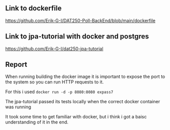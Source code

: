 ## Link to dockerfile
https://github.com/Erik-G-I/DAT250-Poll-BackEnd/blob/main/dockerfile

## Link to jpa-tutorial with docker and postgres
https://github.com/Erik-G-I/dat250-jpa-tutorial


## Report
When running building the docker image it is important to expose the port to the system so you can run HTTP requests to it.

For this i used `docker run -d -p 8080:8080 expass7`

The jpa-tutorial passed its tests locally when the correct docker container was running

It took some time to get familiar with docker, but i think i got a baisc understanding of it in the end.
